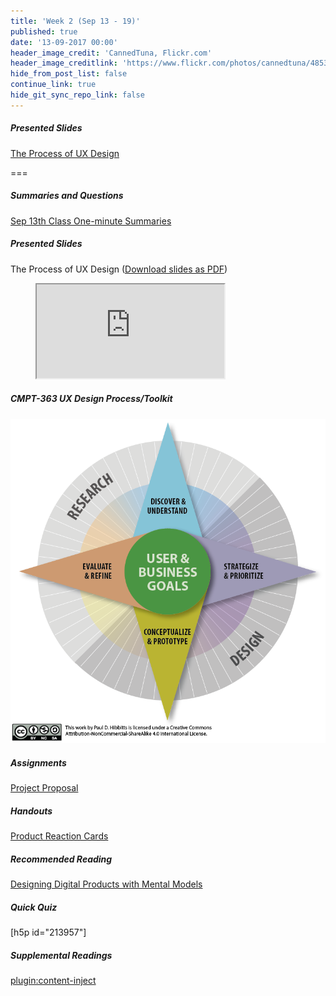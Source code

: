 ```yaml
---
title: 'Week 2 (Sep 13 - 19)'
published: true
date: '13-09-2017 00:00'
header_image_credit: 'CannedTuna, Flickr.com'
header_image_creditlink: 'https://www.flickr.com/photos/cannedtuna/4853380320/'
hide_from_post_list: false
continue_link: true
hide_git_sync_repo_link: false
---
```


##### Presented Slides
[The Process of UX Design](https://swipe.to/9967fp)  

===

##### Summaries and Questions  
[Sep 13th Class One-minute Summaries](https://canvas.sfu.ca/courses/36662/assignments/267537)

##### Presented Slides  
The Process of UX Design ([Download slides as PDF](#))
<div class="embed-responsive embed-responsive-16by9"><figure><iframe src="https://www.swipe.to/embed/9967fp" allowfullscreen></iframe></figure></div>

##### CMPT-363 UX Design Process/Toolkit
![CMPT-363 UX Design Process/Toolkit Diagram](ux-design-process-v4.png)

##### Assignments
[Project Proposal](https://canvas.sfu.ca/courses/36662/assignments/267529)   

##### Handouts
[Product Reaction Cards](https://canvas.sfu.ca/courses/36662/files/folder/Handouts/Product%20Reaction%20Cards)  

##### Recommended Reading  
<a class="embedly-card" data-card-controls="0" data-card-align="left" href="https://medium.com/salesforce-ux/designing-digital-products-with-mental-models-45ac5c0a9dc2">Designing Digital Products with Mental Models</a>
<script async src="//cdn.embedly.com/widgets/platform.js" charset="UTF-8"></script>

##### Quick Quiz
[h5p id="213957"]

##### Supplemental Readings  
[plugin:content-inject](/ux-techniques/what-does-a-holistic-user-experience-design-process-look-like/user-centered-design)   
